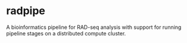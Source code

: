 # radpipe

A bioinformatics pipeline for RAD-seq analysis with support for running
pipeline stages on a distributed compute cluster.
